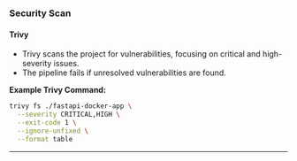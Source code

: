 ### **Security Scan**

#### **Trivy**
- Trivy scans the project for vulnerabilities, focusing on critical and high-severity issues.
- The pipeline fails if unresolved vulnerabilities are found.

**Example Trivy Command:**
```bash
trivy fs ./fastapi-docker-app \
  --severity CRITICAL,HIGH \
  --exit-code 1 \
  --ignore-unfixed \
  --format table
```

---

